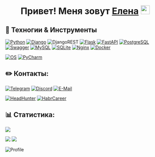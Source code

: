 <h1 align="center">Привет! Меня зовут <a href="https://github.com/ElenaVasilkova/" target="_blank">Елена</a> 
<img src="https://github.com/blackcater/blackcater/raw/main/images/Hi.gif" height="28"/>
<!--
**ElenaVasilkova/ElenaVasilkova** is a ✨ _special_ ✨ repository because its `README.md` (this file) appears on your GitHub profile.
-->

## 🔧 Техногии & Инструменты

[![Python](https://img.shields.io/badge/Code-Python-informational?style=flat&logo=python&logoColor=white&color=6aa6f8)](https://www.python.org/)
[![Django](https://img.shields.io/badge/Framework-Django-informational?style=flat&logo=Django&logoColor=white&color=6aa6f8)](https://www.djangoproject.com/)
![DjangoREST](https://img.shields.io/badge/REST-Django-ff1709?style=flat&logo=django&logoColor=white&color=6aa6f8&labelColor=gray)
[![Flask](https://img.shields.io/badge/Framework-Flask-informational?style=flat&logo=Flask&logoColor=white&color=6aa6f8)](https://palletsprojects.com/p/flask/)
[![FastAPI](https://img.shields.io/badge/Framework-FastAPI-informational?style=flat&logo=FastAPI&logoColor=white&color=6aa6f8)](https://fastapi.tiangolo.com/)
[![PostgreSQL](https://img.shields.io/badge/Skill-PostgreSQL-informational?style=flat&logo=postgresql&logoColor=white&color=6aa6f8)](https://www.postgresql.org/)
[![Swagger](https://img.shields.io/badge/Skill-Swagger-informational?style=flat&logo=swagger&logoColor=white&color=6aa6f8)](https://swagger.io/)
[![MySQL](https://img.shields.io/badge/Skill-MySQL-informational?style=flat&logo=MySQL&logoColor=white&color=6aa6f8)](https://www.mysql.com/)
[![SQLite](https://img.shields.io/badge/Skill-SQLite-informational?style=flat&logo=SQLite&logoColor=white&color=6aa6f8)](https://www.sqlite.org/index.html)
[![Nginx](https://img.shields.io/badge/Skill-Nginx-informational?style=flat&logo=Nginx&logoColor=white&color=6aa6f8)](https://www.nginx.com/)
[![Docker](https://img.shields.io/badge/Skill-Docker-informational?style=flat&logo=Docker&logoColor=white&color=6aa6f8)](https://www.docker.com/)

[![OS](https://img.shields.io/badge/OS-Linux-informational?style=flat&logo=linux&logoColor=white&color=6aa6f8)]()
[![PyCharm](https://img.shields.io/badge/Editor-PyCharm-informational?style=flat&logo=pycharm&logoColor=white&color=6aa6f8)](https://www.jetbrains.com/pycharm/)

## ✏️ Контакты:

[![Telegram](https://img.shields.io/badge/Priority-Telegram-informational?style=flat&logo=telegram&logoColor=white&color=blue)](https://t.me/)
[![Discord](https://img.shields.io/badge/Discord-informational?style=flat&logo=discord&logoColor=white&color=6aa6f8)](https://discordapp.com/users/407572130398601217/)
[![E-Mail](https://img.shields.io/badge/Mail-informational?style=flat&logo=Gmail&logoColor=white&color=red)](mailto:)

[![HeadHunter](https://img.shields.io/badge/Resume-HeadHunter-informational?style=flat&logo=headhunter&logoColor=white&color=6aa6f8)]()
[![HabrCareer](https://img.shields.io/badge/Resume-HabrCareer-informational?style=flat&logo=habr&logoColor=white&color=6aa6f8)]()

## 📊 Статистика:

![](http://github-profile-summary-cards.vercel.app/api/cards/profile-details?username=ElenaVasilkova&theme=github_dark)
<!--
![](http://github-profile-summary-cards.vercel.app/api/cards/most-commit-language?username=elenavasilkova&theme=github_dark)
![](http://github-profile-summary-cards.vercel.app/api/cards/repos-per-language?username=ElenaVasilkova&theme=github_dark)
-->
![](http://github-profile-summary-cards.vercel.app/api/cards/stats?username=ElenaVasilkova&theme=github_dark)
![](http://github-profile-summary-cards.vercel.app/api/cards/productive-time?username=ElenaVasilkova&theme=github_dark&utcOffset=3)


![Profile](https://komarev.com/ghpvc/?username=ElenaVasilkova)
<!--
<p align="center"><img src="https://komarev.com/ghpvc/?username=ElenaVasilkova" /></p>
-->

